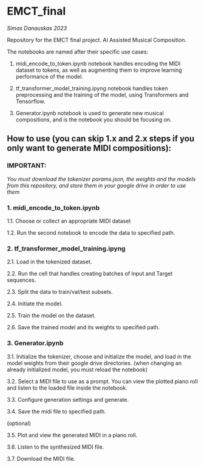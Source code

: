 
# EMCT_final
*Simas Danauskas 2023*

Repository for the EMCT final project. AI Assisted Musical Composition.

The notebooks are named after their specific use cases:

1. midi_encode_to_token.ipynb notebook handles encoding the MIDI dataset to tokens, as well as augmenting them to improve learning performance of the model.

2. tf_transformer_model_training.ipyng notebook handles token preprocessing and the training of the model, using Transformers and Tensorflow.

3. Generator.ipynb notebook is used to generate new musical compositions, and is the notebook you should be focusing on.



## How to use (you can skip 1.x and 2.x steps if you only want to generate MIDI compositions): 

### IMPORTANT:
*You must download the tokenizer params.json, the weights and the models from this repository, and store them in your google drive in order to use them*


### 1. midi_encode_to_token.ipynb ###

1.1. Choose or collect an appropriate MIDI dataset

1.2. Run the second notebook to encode the data to specified path.


### 2. tf_transformer_model_training.ipyng ###

2.1. Load in the tokenized dataset.

2.2. Run the cell that handles creating batches of Input and Target sequences.

2.3. Split the data to train/val/test subsets.

2.4. Initiate the model.

2.5. Train the model on the dataset.

2.6. Save the trained model and its weights to specified path.


### 3. Generator.ipynb ###

3.1. Initialize the tokenizer, choose and initialize the model, and load in the model weights from their google drive directories. (when changing an already initialized model, you must reload the notebook)

3.2. Select a MIDI file to use as a prompt. You can view the plotted piano roll and listen to the loaded file inside the notebook.

3.3. Configure generation settings and generate.

3.4. Save the midi file to specified path.


(optional)

3.5. Plot and view the generated MIDI in a piano roll.

3.6. Listen to the synthesized MIDI file.

3.7. Download the MIDI file.
